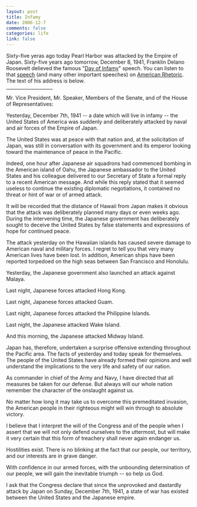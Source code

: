 ```yaml
--- 
layout: post
title: Infamy
date: 2006-12-7
comments: false
categories: life
link: false
---
```

Sixty-five yeras ago today Pearl Harbor was attacked by the Empire of Japan. Sixty-five years ago tomorrow, December 8, 1941, Franklin Delano Roosevelt delieved the famous "<a href="http://www.americanrhetoric.com/speeches/fdrpearlharbor.htm" title="FDR Peral Harbor">Day of Infamy</a>" speech. You can listen to that <a href="http://www.americanrhetoric.com/speeches/fdrpearlharbor.htm" title="FDR Peral Harbor">speech</a> (and many other important speeches) on <a href="http://www.americanrhetoric.com/top100speechesall.html" title="American Rhetoric">American Rhetoric</a>. The text of his address is below.

<hr width="25%">

Mr. Vice President, Mr. Speaker, Members of the Senate, and of the House of Representatives:

Yesterday, December 7th, 1941 -- a date which will live in infamy -- the United States of America was suddenly and deliberately attacked by naval and air forces of the Empire of Japan.

The United States was at peace with that nation and, at the solicitation of Japan, was still in conversation with its government and its emperor looking toward the maintenance of peace in the Pacific.

Indeed, one hour after Japanese air squadrons had commenced bombing in the American island of Oahu, the Japanese ambassador to the United States and his colleague delivered to our Secretary of State a formal reply to a recent American message. And while this reply stated that it seemed useless to continue the existing diplomatic negotiations, it contained no threat or hint of war or of armed attack.

It will be recorded that the distance of Hawaii from Japan makes it obvious that the attack was deliberately planned many days or even weeks ago. During the intervening time, the Japanese government has deliberately sought to deceive the United States by false statements and expressions of hope for continued peace.

The attack yesterday on the Hawaiian islands has caused severe damage to American naval and military forces. I regret to tell you that very many American lives have been lost. In addition, American ships have been reported torpedoed on the high seas between San Francisco and Honolulu.

Yesterday, the Japanese government also launched an attack against Malaya.

Last night, Japanese forces attacked Hong Kong.

Last night, Japanese forces attacked Guam.

Last night, Japanese forces attacked the Philippine Islands.

Last night, the Japanese attacked Wake Island.

And this morning, the Japanese attacked Midway Island.

Japan has, therefore, undertaken a surprise offensive extending throughout the Pacific area. The facts of yesterday and today speak for themselves. The people of the United States have already formed their opinions and well understand the implications to the very life and safety of our nation.

As commander in chief of the Army and Navy, I have directed that all measures be taken for our defense. But always will our whole nation remember the character of the onslaught against us.

No matter how long it may take us to overcome this premeditated invasion, the American people in their righteous might will win through to absolute victory.

I believe that I interpret the will of the Congress and of the people when I assert that we will not only defend ourselves to the uttermost, but will make it very certain that this form of treachery shall never again endanger us.

Hostilities exist. There is no blinking at the fact that our people, our territory, and our interests are in grave danger.

With confidence in our armed forces, with the unbounding determination of our people, we will gain the inevitable triumph -- so help us God.

I ask that the Congress declare that since the unprovoked and dastardly attack by Japan on Sunday, December 7th, 1941, a state of war has existed between the United States and the Japanese empire.
